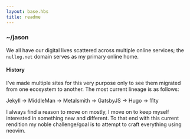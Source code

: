 ```yaml
---
layout: base.hbs
title: readme
---
```


### ~/jason

We all have our digital lives scattered across multiple online services; the `nullog.net` domain serves as my primary online home.

#### History

I've made multiple sites for this very purpose only to see them migrated from one ecosystem to another. The most current lineage is as follows:

Jekyll -> MiddleMan -> Metalsmith -> GatsbyJS -> Hugo -> 11ty

I always find a reason to move on mostly, I move on to keep myself interested in something new and different. To that end with this current rendition my noble challenge/goal is to attempt to craft everything using neovim.

